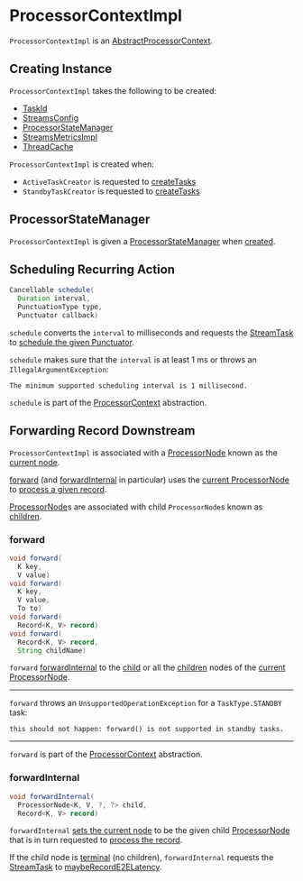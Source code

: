 # ProcessorContextImpl

`ProcessorContextImpl` is an [AbstractProcessorContext](AbstractProcessorContext.md).

## Creating Instance

`ProcessorContextImpl` takes the following to be created:

* <span id="id"> [TaskId](../TaskId.md)
* <span id="config"> [StreamsConfig](../StreamsConfig.md)
* [ProcessorStateManager](#stateMgr)
* <span id="metrics"> [StreamsMetricsImpl](../metrics/StreamsMetricsImpl.md)
* <span id="cache"> [ThreadCache](../state/ThreadCache.md)

`ProcessorContextImpl` is created when:

* `ActiveTaskCreator` is requested to [createTasks](../ActiveTaskCreator.md#createTasks)
* `StandbyTaskCreator` is requested to [createTasks](../StandbyTaskCreator.md#createTasks)

## <span id="stateManager"><span id="stateMgr"> ProcessorStateManager

`ProcessorContextImpl` is given a [ProcessorStateManager](../ProcessorStateManager.md) when [created](#creating-instance).

## <span id="schedule"> Scheduling Recurring Action

```java
Cancellable schedule(
  Duration interval,
  PunctuationType type,
  Punctuator callback)
```

`schedule` converts the `interval` to milliseconds and requests the [StreamTask](#streamTask) to [schedule the given Punctuator](../StreamTask.md#schedule).

`schedule` makes sure that the `interval` is at least 1 ms or throws an `IllegalArgumentException`:

```text
The minimum supported scheduling interval is 1 millisecond.
```

`schedule` is part of the [ProcessorContext](ProcessorContext.md#schedule) abstraction.

## Forwarding Record Downstream

`ProcessorContextImpl` is associated with a [ProcessorNode](ProcessorNode.md) known as the [current node](AbstractProcessorContext.md#currentNode).

[forward](#forward) (and [forwardInternal](#forwardInternal) in particular) uses the [current ProcessorNode](AbstractProcessorContext.md#currentNode) to [process a given record](ProcessorNode.md#process).

[ProcessorNode](ProcessorNode.md)s are associated with child `ProcessorNode`s known as [children](ProcessorNode.md#children).

### <span id="forward"> forward

```java
void forward(
  K key,
  V value)
void forward(
  K key,
  V value,
  To to)
void forward(
  Record<K, V> record)
void forward(
  Record<K, V> record, 
  String childName)
```

`forward` [forwardInternal](#forwardInternal) to the [child](ProcessorNode.md#getChild) or all the [children](ProcessorNode.md#children) nodes of the [current ProcessorNode](AbstractProcessorContext.md#currentNode).

---

`forward` throws an `UnsupportedOperationException` for a `TaskType.STANDBY` task:

```text
this should not happen: forward() is not supported in standby tasks.
```

---

`forward` is part of the [ProcessorContext](ProcessorContext.md#forward) abstraction.

### <span id="forwardInternal"> forwardInternal

```java
void forwardInternal(
  ProcessorNode<K, V, ?, ?> child,
  Record<K, V> record)
```

`forwardInternal` [sets the current node](AbstractProcessorContext.md#setCurrentNode) to be the given child [ProcessorNode](ProcessorNode.md) that is in turn requested to [process the record](ProcessorNode.md#process).

If the child node is [terminal](ProcessorNode.md#isTerminalNode) (no children), `forwardInternal` requests the [StreamTask](#streamTask) to [maybeRecordE2ELatency](../StreamTask.md#maybeRecordE2ELatency).
